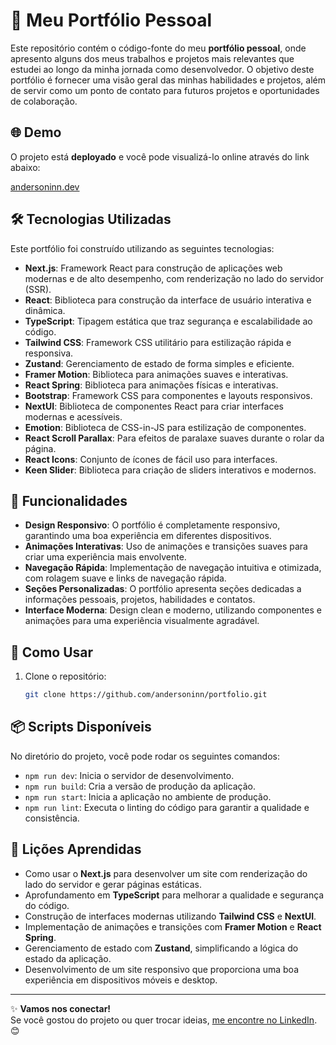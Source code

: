 # 🚀 Meu Portfólio Pessoal

Este repositório contém o código-fonte do meu **portfólio pessoal**, onde apresento alguns dos meus trabalhos e projetos mais relevantes que estudei ao longo da minha jornada como desenvolvedor. O objetivo deste portfólio é fornecer uma visão geral das minhas habilidades e projetos, além de servir como um ponto de contato para futuros projetos e oportunidades de colaboração.

## 🌐 Demo

O projeto está **deployado** e você pode visualizá-lo online através do link abaixo:

[andersoninn.dev](https://andersoninn.dev)

## 🛠️ Tecnologias Utilizadas

Este portfólio foi construído utilizando as seguintes tecnologias:

- **Next.js**: Framework React para construção de aplicações web modernas e de alto desempenho, com renderização no lado do servidor (SSR).
- **React**: Biblioteca para construção da interface de usuário interativa e dinâmica.
- **TypeScript**: Tipagem estática que traz segurança e escalabilidade ao código.
- **Tailwind CSS**: Framework CSS utilitário para estilização rápida e responsiva.
- **Zustand**: Gerenciamento de estado de forma simples e eficiente.
- **Framer Motion**: Biblioteca para animações suaves e interativas.
- **React Spring**: Biblioteca para animações físicas e interativas.
- **Bootstrap**: Framework CSS para componentes e layouts responsivos.
- **NextUI**: Biblioteca de componentes React para criar interfaces modernas e acessíveis.
- **Emotion**: Biblioteca de CSS-in-JS para estilização de componentes.
- **React Scroll Parallax**: Para efeitos de paralaxe suaves durante o rolar da página.
- **React Icons**: Conjunto de ícones de fácil uso para interfaces.
- **Keen Slider**: Biblioteca para criação de sliders interativos e modernos.

## 🎨 Funcionalidades

- **Design Responsivo**: O portfólio é completamente responsivo, garantindo uma boa experiência em diferentes dispositivos.
- **Animações Interativas**: Uso de animações e transições suaves para criar uma experiência mais envolvente.
- **Navegação Rápida**: Implementação de navegação intuitiva e otimizada, com rolagem suave e links de navegação rápida.
- **Seções Personalizadas**: O portfólio apresenta seções dedicadas a informações pessoais, projetos, habilidades e contatos.
- **Interface Moderna**: Design clean e moderno, utilizando componentes e animações para uma experiência visualmente agradável.

## 🚀 Como Usar

1. Clone o repositório:
   ```bash
   git clone https://github.com/andersoninn/portfolio.git

## 📦 Scripts Disponíveis

No diretório do projeto, você pode rodar os seguintes comandos:

- `npm run dev`: Inicia o servidor de desenvolvimento.
- `npm run build`: Cria a versão de produção da aplicação.
- `npm run start`: Inicia a aplicação no ambiente de produção.
- `npm run lint`: Executa o linting do código para garantir a qualidade e consistência.

## 📝 Lições Aprendidas

- Como usar o **Next.js** para desenvolver um site com renderização do lado do servidor e gerar páginas estáticas.
- Aprofundamento em **TypeScript** para melhorar a qualidade e segurança do código.
- Construção de interfaces modernas utilizando **Tailwind CSS** e **NextUI**.
- Implementação de animações e transições com **Framer Motion** e **React Spring**.
- Gerenciamento de estado com **Zustand**, simplificando a lógica do estado da aplicação.
- Desenvolvimento de um site responsivo que proporciona uma boa experiência em dispositivos móveis e desktop.

---

✨ **Vamos nos conectar!**  
Se você gostou do projeto ou quer trocar ideias, [me encontre no LinkedIn](https://www.linkedin.com/in/andersoninn/). 😊
